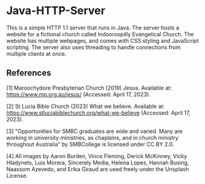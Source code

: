 # Java-HTTP-Server

This is a simple HTTP 1.1 server that runs in Java. The server hosts a website for a fictional church called Indooroopilly Evangelical Church. The website has multiple webpages, and comes with CSS styling and JavaScript scripting. The server also uses threading to handle connections from multiple clients at once.

## References

[1] Maroochydore Presbyterian Church (2019) Jesus. Available at: https://www.mp.org.au/jesus/ (Accessed: April 17, 2023). 

[2] St Lucia Bible Church (2023) What we believe. Available at: https://www.stluciabiblechurch.org/what-we-believe (Accessed: April 17, 2023).

[3] "Opportunities for SMBC graduates are wide and varied. Many are working in university ministries, as chaplains, and in church ministry throughout Australia" by SMBCollege is licensed under CC BY 2.0. 

[4] All images by Aaron Burden, Vince Fleming, Derick McKinney, Vicky Hladynets, Luis Morera, Sincerely Media, Helena Lopes, Hannah Busing, Naassom Azevedo, and Erika Giraud are used freely under the Unsplash License.
